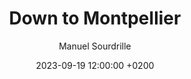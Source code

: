 ---
layout: post
title: "Down to Montpellier"
date: 2023-09-19 12:00:00 +0200
permalink: "down-to-montpellier.html"

featured: "yes"
tags: "new"
author: "Manuel Sourdrille"
displayed_date: "September 19, 2023"
article_id: "article_2023-09-19"
collection_id: "collection_bourges-agde"

link_collection: bikepacking-bourges-agde.html
active_collection: "Bikepacking from Bourges to Agde"
intro: "In this two-day journey, I encountered ever-changing landscapes, from the dramatic Causse Méjean plateau to the lush valleys where the river Gardon flows . These remote regions provided solitude and striking vistas. The weather played tricks on me, yet the experiences were unforgettable, and I finally arrived in Montpellier, greeted by modern architecture and a warm welcome from Brune."

statistics_duration: "2 days"
statistics_distance: "132 km"
statistics_ascent: "1,290 m"
statistics_surface: "6% unpaved"
statistics_highest_elevation: "1,220 m"
statistics_lowest_elevation: "0 m"

highlights_1_title: "Stunning ride on the D18, overlooking La Jonte"
highlights_1_description: "The D18 road, stretching from La Parade to the Perjuret Pass, treats travelers to magnificent vistas overlooking the Jonte River and the distant Mount Aigoual to the south."
highlights_2_title: "The D907, from Col Salidès to Saint-André-de-Valborgne"
highlights_2_description: "Riding down the valley where the river Gardon flows is one of the highlights of the entire trip. The scenery is fantastic and unfamiliar. As you descend, the temperature rises, along with the humidity. The wind subsides, and both the vegetation and architecture undergo drastic changes."

img_thumbnail: assets/img/collection_bourges-agde_article_2023-09-19_thumbnail.jpg
img_bg: "article_2023-09-19"
img_map: "collection_bourges-agde_map"

link_umap: "https://umap.openstreetmap.fr/en/map/mighty-travels_640943"
link_komoot: "https://www.komoot.com/fr-fr/collection/2333829/-from-bourges-to-agde"
---